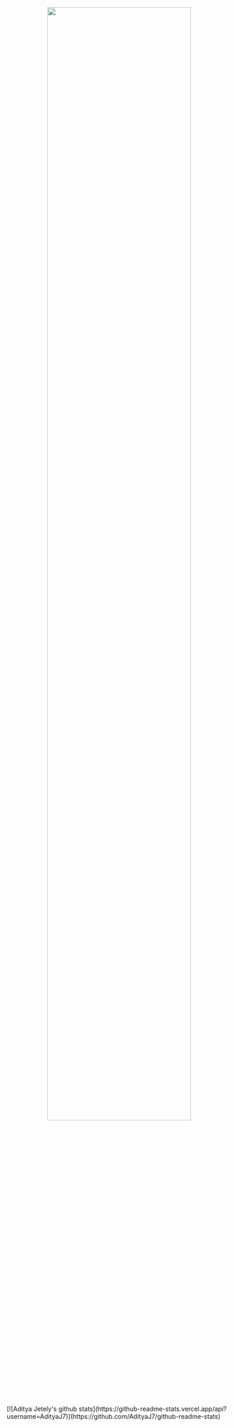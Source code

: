 <p align="center">
<img src="https://tenor.com/view/breaking-bad-yeah-science-smile-gif-13264844.gif" width=80% />
</p>
[![Aditya Jetely's github stats](https://github-readme-stats.vercel.app/api?username=AdityaJ7)](https://github.com/AdityaJ7/github-readme-stats)
